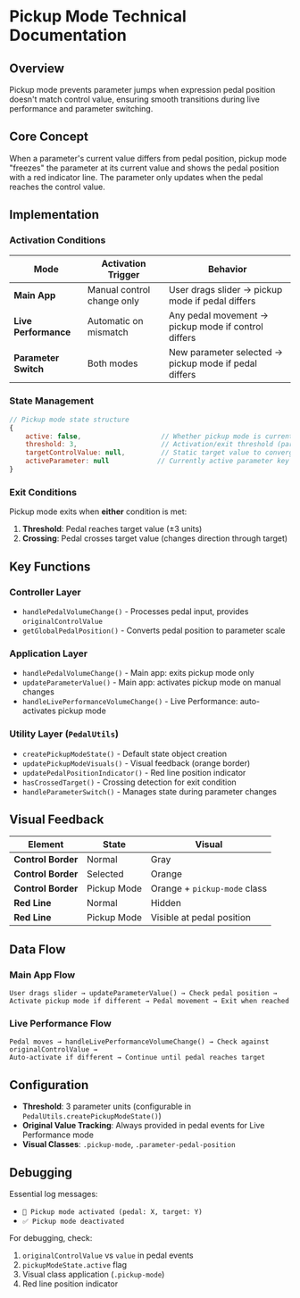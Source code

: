 # Pickup Mode Technical Documentation

## Overview

Pickup mode prevents parameter jumps when expression pedal position doesn't match control value, ensuring smooth transitions during live performance and parameter switching.

## Core Concept

When a parameter's current value differs from pedal position, pickup mode "freezes" the parameter at its current value and shows the pedal position with a red indicator line. The parameter only updates when the pedal reaches the control value.

## Implementation

### Activation Conditions

| Mode | Activation Trigger | Behavior |
|------|-------------------|----------|
| **Main App** | Manual control change only | User drags slider → pickup mode if pedal differs |
| **Live Performance** | Automatic on mismatch | Any pedal movement → pickup mode if control differs |
| **Parameter Switch** | Both modes | New parameter selected → pickup mode if pedal differs |

### State Management

```javascript
// Pickup mode state structure
{
    active: false,                    // Whether pickup mode is currently active
    threshold: 3,                     // Activation/exit threshold (parameter units)
    targetControlValue: null,         // Static target value to converge to
    activeParameter: null            // Currently active parameter key
}
```

### Exit Conditions

Pickup mode exits when **either** condition is met:
1. **Threshold**: Pedal reaches target value (±3 units)
2. **Crossing**: Pedal crosses target value (changes direction through target)

## Key Functions

### Controller Layer
- `handlePedalVolumeChange()` - Processes pedal input, provides `originalControlValue`
- `getGlobalPedalPosition()` - Converts pedal position to parameter scale

### Application Layer  
- `handlePedalVolumeChange()` - Main app: exits pickup mode only
- `updateParameterValue()` - Main app: activates pickup mode on manual changes
- `handleLivePerformanceVolumeChange()` - Live Performance: auto-activates pickup mode

### Utility Layer (`PedalUtils`)
- `createPickupModeState()` - Default state object creation
- `updatePickupModeVisuals()` - Visual feedback (orange border)
- `updatePedalPositionIndicator()` - Red line position indicator
- `hasCrossedTarget()` - Crossing detection for exit condition
- `handleParameterSwitch()` - Manages state during parameter changes

## Visual Feedback

| Element | State | Visual |
|---------|-------|--------|
| **Control Border** | Normal | Gray |
| **Control Border** | Selected | Orange |
| **Control Border** | Pickup Mode | Orange + `pickup-mode` class |
| **Red Line** | Normal | Hidden |
| **Red Line** | Pickup Mode | Visible at pedal position |

## Data Flow

### Main App Flow
```
User drags slider → updateParameterValue() → Check pedal position → 
Activate pickup mode if different → Pedal movement → Exit when reached
```

### Live Performance Flow  
```
Pedal moves → handleLivePerformanceVolumeChange() → Check against originalControlValue →
Auto-activate if different → Continue until pedal reaches target
```

## Configuration

- **Threshold**: 3 parameter units (configurable in `PedalUtils.createPickupModeState()`)
- **Original Value Tracking**: Always provided in pedal events for Live Performance mode
- **Visual Classes**: `.pickup-mode`, `.parameter-pedal-position`

## Debugging

Essential log messages:
- `🎯 Pickup mode activated (pedal: X, target: Y)`
- `✅ Pickup mode deactivated`

For debugging, check:
1. `originalControlValue` vs `value` in pedal events
2. `pickupModeState.active` flag
3. Visual class application (`.pickup-mode`)
4. Red line position indicator 